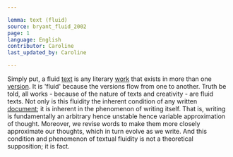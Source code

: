 ```yaml
---

lemma: text (fluid)
source: bryant_fluid_2002
page: 1
language: English
contributor: Caroline
last_updated_by: Caroline

---
```


Simply put, a fluid [text](text.html) is any literary [work](work.html) that exists in more than one [version](version.html). It is 'fluid' because the versions flow from one to another. Truth be told, all works - because of the nature of texts and creativity - are fluid texts. Not only is this fluidity the inherent condition of any written [document](document.html); it is inherent in the phenomenon of writing itself. That is, writing is fundamentally an arbitrary hence unstable hence variable approximation of thought. Moreover, we revise words to make them more closely approximate our thoughts, which in turn evolve as we write. And this condition and phenomenon of textual fluidity is not a theoretical supposition; it is fact.
